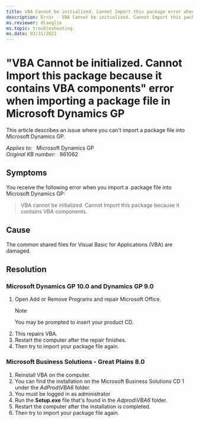 ```yaml
---
title: VBA Cannot be initialized. Cannot Import this package error when importing a package file in Microsoft Dynamics GP
description: Error - VBA Cannot be initialized. Cannot Import this package because it contains VBA components occurs when importing a package file.
ms.reviewer: dlanglie
ms.topic: troubleshooting
ms.date: 03/31/2021
---
```

# "VBA Cannot be initialized. Cannot Import this package because it contains VBA components" error when importing a package file in Microsoft Dynamics GP

This article describes an issue where you can't import a package file into Microsoft Dynamics GP.

_Applies to:_ &nbsp; Microsoft Dynamics GP  
_Original KB number:_ &nbsp; 861062

## Symptoms

You receive the following error when you import a .package file into Microsoft Dynamics GP:
> VBA cannot be initialized. Cannot Import this package because it contains VBA components.

## Cause

The common shared files for Visual Basic for Applications (VBA) are damaged.

## Resolution

### Microsoft Dynamics GP 10.0 and Dynamics GP 9.0

1. Open Add or Remove Programs and repair Microsoft Office.
    > [!NOTE]
    > You may be prompted to insert your product CD.
2. This repairs VBA.
3. Restart the computer after the repair finishes.
4. Then try to import your package file again.

### Microsoft Business Solutions - Great Plains 8.0

1. Reinstall VBA on the computer.
2. You can find the installation on the Microsoft Business Solutions CD 1 under the *AdProd\VBA6* folder.
3. You must be logged in as administrator
4. Run the **Setup.exe** file that's found in the *Adprod\VBA6* folder.
5. Restart the computer after the installation is completed.
6. Then try to import your package file again.
